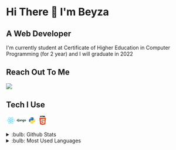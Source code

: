 # Hi There 👋 I'm Beyza

## A Web Developer
I'm currently student at Certificate of Higher Education in Computer Programming (for 2 year) and I will graduate in 2022

## Reach Out To Me

[<img width="22" src="https://unpkg.com/simple-icons@v6/icons/linkedin.svg" align="left" />][linkedin]

[linkedin]: https://www.linkedin.com/in/beyzanur-yap%C4%B1c%C4%B1-272b251b9/
<br/>

## Tech I Use
<img src="https://raw.githubusercontent.com/github/explore/80688e429a7d4ef2fca1e82350fe8e3517d3494d/topics/react/react.png" width="25" height="25"> <img src="https://raw.githubusercontent.com/github/explore/7456fdff59816d37ef383a6c8f32a26ff7332db2/topics/django/django.png" width="25" height="25"> 
<img src="https://raw.githubusercontent.com/github/explore/80688e429a7d4ef2fca1e82350fe8e3517d3494d/topics/python/python.png" width="25" height="25">
<img src="https://raw.githubusercontent.com/github/explore/80688e429a7d4ef2fca1e82350fe8e3517d3494d/topics/html/html.png" width="25" height="25">

<details>
<summary>:bulb: Github Stats</summary>
  <img src="https://github-readme-stats.vercel.app/api?username=Beyza&theme=radical">
</details>

<details>
<summary>:bulb: Most Used Languages</summary>
  <img src="https://github-readme-stats.vercel.app/api/top-langs/?username=Beyza&layout=compact&theme=radical">
</details>


<!--
**beyzayapici/beyzayapici** is a ✨ _special_ ✨ repository because its `README.md` (this file) appears on your GitHub profile.

Here are some ideas to get you started:

- 🔭 I’m currently working on ...
- 🌱 I’m currently learning ...
- 👯 I’m looking to collaborate on ...
- 🤔 I’m looking for help with ...
- 💬 Ask me about ...
- 📫 How to reach me: ...
- 😄 Pronouns: ...
- ⚡ Fun fact: ...
-->

